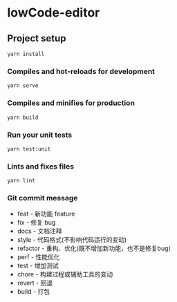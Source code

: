 # lowCode-editor

## Project setup
```
yarn install
```

### Compiles and hot-reloads for development
```
yarn serve
```

### Compiles and minifies for production
```
yarn build
```

### Run your unit tests
```
yarn test:unit
```

### Lints and fixes files
```
yarn lint
```

### Git commit message 

+ feat - 新功能 feature
+ fix - 修复 bug
+ docs - 文档注释
+ style - 代码格式(不影响代码运行的变动)
+ refactor - 重构、优化(既不增加新功能，也不是修复bug)
+ perf - 性能优化
+ test - 增加测试
+ chore - 构建过程或辅助工具的变动
+ revert - 回退
+ build - 打包